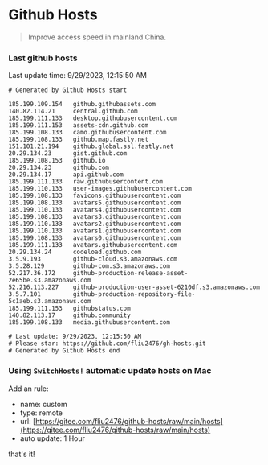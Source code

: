 # Github Hosts

> Improve access speed in mainland China.

### Last github hosts

Last update time: 9/29/2023, 12:15:50 AM

```base
# Generated by Github Hosts start 

185.199.109.154   github.githubassets.com
140.82.114.21     central.github.com
185.199.111.133   desktop.githubusercontent.com
185.199.111.153   assets-cdn.github.com
185.199.108.133   camo.githubusercontent.com
185.199.108.133   github.map.fastly.net
151.101.21.194    github.global.ssl.fastly.net
20.29.134.23      gist.github.com
185.199.108.153   github.io
20.29.134.23      github.com
20.29.134.17      api.github.com
185.199.111.133   raw.githubusercontent.com
185.199.110.133   user-images.githubusercontent.com
185.199.108.133   favicons.githubusercontent.com
185.199.108.133   avatars5.githubusercontent.com
185.199.110.133   avatars4.githubusercontent.com
185.199.108.133   avatars3.githubusercontent.com
185.199.110.133   avatars2.githubusercontent.com
185.199.110.133   avatars1.githubusercontent.com
185.199.108.133   avatars0.githubusercontent.com
185.199.111.133   avatars.githubusercontent.com
20.29.134.24      codeload.github.com
3.5.9.193         github-cloud.s3.amazonaws.com
3.5.28.129        github-com.s3.amazonaws.com
52.217.36.172     github-production-release-asset-2e65be.s3.amazonaws.com
52.216.113.227    github-production-user-asset-6210df.s3.amazonaws.com
3.5.7.101         github-production-repository-file-5c1aeb.s3.amazonaws.com
185.199.111.153   githubstatus.com
140.82.113.17     github.community
185.199.108.133   media.githubusercontent.com

# Last update: 9/29/2023, 12:15:50 AM
# Please star: https://github.com/fliu2476/gh-hosts.git
# Generated by Github Hosts end
```

### Using `SwitchHosts!` automatic update hosts on Mac
Add an rule:
- name: custom
- type: remote
- url: [https://gitee.com/fliu2476/github-hosts/raw/main/hosts](https://gitee.com/fliu2476/github-hosts/raw/main/hosts)
- auto update: 1 Hour

that's it!


